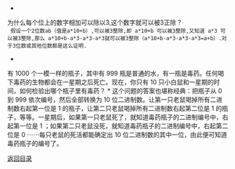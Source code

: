 * 
为什么每个位上的数字相加可以除以3,这个数字就可以被3正除？<br>
``` 假设一个2位数ab（值是a*10+b）,可以被3整除,即 a*10+b 可以被3整除,又知道 a*3 可以被3整除,那么 a*10+b-a*3-a*3-a*3就可以被3整除（a*10+b-a*3-a*3-a*3=a+b）.对于3位数或其他位数都是这么证明.```

* 
有 1000 个一模一样的瓶子，其中有 999 瓶是普通的水，有一瓶是毒药。任何喝下毒药的生物都会在一星期之后死亡。现在，你只有 10 只小白鼠和一星期的时间，如何检验出哪个瓶子里有毒药？
    * 
这个问题的答案也堪称经典：把瓶子从 0 到 999 依次编号，然后全部转换为 10 位二进制数。让第一只老鼠喝掉所有二进制数右起第一位是 1 的瓶子，让第二只老鼠喝掉所有二进制数右起第二位是 1 的瓶子，等等。一星期后，如果第一只老鼠死了，就知道毒药瓶子的二进制编号中，右起第一位是 1 ；如果第二只老鼠没死，就知道毒药瓶子的二进制编号中，右起第二位是 0 ⋯⋯每只老鼠的死活都能确定出 10 位二进制数的其中一位，由此便可知道毒药瓶子的编号了。

[返回目录](README.md)